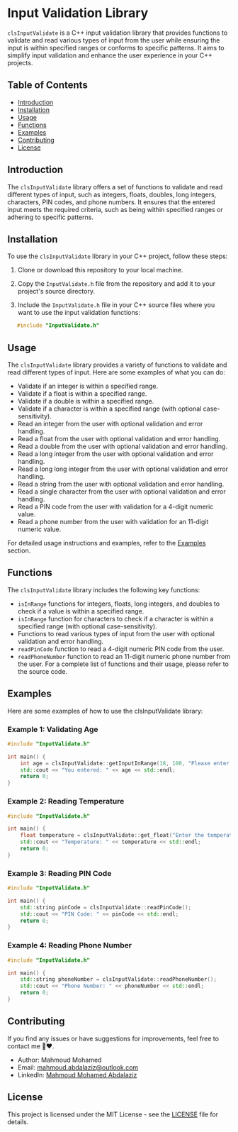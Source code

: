 # Input Validation Library

`clsInputValidate` is a C++ input validation library that provides functions to validate and read various types of input from the user while ensuring the input is within specified ranges or conforms to specific patterns. It aims to simplify input validation and enhance the user experience in your C++ projects.

## Table of Contents

- [Introduction](#introduction)
- [Installation](#installation)
- [Usage](#usage)
- [Functions](#functions)
- [Examples](#examples)
- [Contributing](#contributing)
- [License](#license)

## Introduction

The `clsInputValidate` library offers a set of functions to validate and read different types of input, such as integers, floats, doubles, long integers, characters, PIN codes, and phone numbers. It ensures that the entered input meets the required criteria, such as being within specified ranges or adhering to specific patterns.

## Installation

To use the `clsInputValidate` library in your C++ project, follow these steps:

1. Clone or download this repository to your local machine.

2. Copy the `InputValidate.h` file from the repository and add it to your project's source directory.

3. Include the `InputValidate.h` file in your C++ source files where you want to use the input validation functions:

```cpp
   #include "InputValidate.h"
```
## Usage

The `clsInputValidate` library provides a variety of functions to validate and read different types of input. Here are some examples of what you can do:

- Validate if an integer is within a specified range.
- Validate if a float is within a specified range.
- Validate if a double is within a specified range.
- Validate if a character is within a specified range (with optional case-sensitivity).
- Read an integer from the user with optional validation and error handling.
- Read a float from the user with optional validation and error handling.
- Read a double from the user with optional validation and error handling.
- Read a long integer from the user with optional validation and error handling.
- Read a long long integer from the user with optional validation and error handling.
- Read a string from the user with optional validation and error handling.
- Read a single character from the user with optional validation and error handling.
- Read a PIN code from the user with validation for a 4-digit numeric value.
- Read a phone number from the user with validation for an 11-digit numeric value.

For detailed usage instructions and examples, refer to the [Examples](#examples) section.


## Functions
The `clsInputValidate` library includes the following key functions:

- `isInRange` functions for integers, floats, long integers, and doubles to check if a value is within a specified range.
- `isInRange` function for characters to check if a character is within a specified range (with optional case-sensitivity).
- Functions to read various types of input from the user with optional validation and error handling.
- `readPinCode` function to read a 4-digit numeric PIN code from the user.
- `readPhoneNumber` function to read an 11-digit numeric phone number from the user.
For a complete list of functions and their usage, please refer to the source code.

## Examples
Here are some examples of how to use the clsInputValidate library:

### Example 1: Validating Age

```cpp
#include "InputValidate.h"

int main() {
    int age = clsInputValidate::getInputInRange(18, 100, "Please enter your age: ");
    std::cout << "You entered: " << age << std::endl;
    return 0;
}
```
### Example 2: Reading Temperature

```cpp
#include "InputValidate.h"

int main() {
    float temperature = clsInputValidate::get_float("Enter the temperature: ");
    std::cout << "Temperature: " << temperature << std::endl;
    return 0;
}
```

### Example 3: Reading PIN Code

```cpp
#include "InputValidate.h"

int main() {
    std::string pinCode = clsInputValidate::readPinCode();
    std::cout << "PIN Code: " << pinCode << std::endl;
    return 0;
}
```

### Example 4: Reading Phone Number

```cpp
#include "InputValidate.h"

int main() {
    std::string phoneNumber = clsInputValidate::readPhoneNumber();
    std::cout << "Phone Number: " << phoneNumber << std::endl;
    return 0;
}
```

## Contributing
If you find any issues or have suggestions for improvements, feel free to contact me 🫶❤️.

- Author: Mahmoud Mohamed
- Email: mahmoud.abdalaziz@outlook.com
- LinkedIn: [Mahmoud Mohamed Abdalaziz](https://www.linkedin.com/in/mahmoud-mohamed-abd/)


## License

This project is licensed under the MIT License - see the [LICENSE](LICENSE) file for details.
